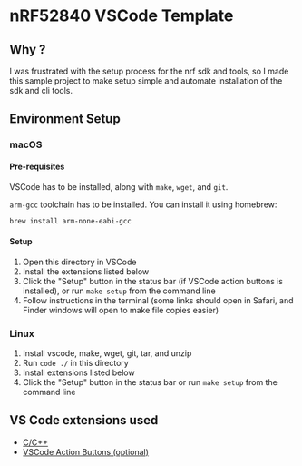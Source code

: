 # nRF52840 VSCode Template

## Why ?

I was frustrated with the setup process for the nrf sdk and tools, so I made this sample project to make setup simple and automate installation of the sdk and cli tools.

## Environment Setup

### macOS

#### Pre-requisites

VSCode has to be installed, along with `make`, `wget`, and `git`.

`arm-gcc` toolchain has to be installed. You can install it using homebrew:

```bash
brew install arm-none-eabi-gcc
```

#### Setup

1. Open this directory in VSCode
2. Install the extensions listed below
3. Click the "Setup" button in the status bar (if VSCode action buttons is installed), or run `make setup` from the command line
4. Follow instructions in the terminal (some links should open in Safari, and Finder windows will open to make file copies easier)

### Linux

1. Install vscode, make, wget, git, tar, and unzip
2. Run `code ./` in this directory
3. Install extensions listed below
4. Click the "Setup" button in the status bar or run `make setup` from the command line

## VS Code extensions used

* [C/C++](https://marketplace.visualstudio.com/items?itemName=ms-vscode.cpptools)
* [VSCode Action Buttons (optional)](https://marketplace.visualstudio.com/items?itemName=seunlanlege.action-buttons)
